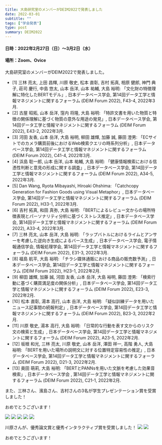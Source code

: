 ```yaml
---
title: 大島研究室のメンバーがDEIM2022で発表しました
date: 2022-03-01
subtitle: ""
tags: ["学会発表"]
type: post
summary: DEIM2022
---
```



#### 日時：2022年2月27日（日）～3月2日（水）
#### 場所：Zoom、Ovice

大島研究室のメンバーがDEIM2022で発表しました。

+ [1] 	三林 亮太, 上田 昌輝, 川原 敬史, 松本 直彰, 吉村 拓真, 相原 健郎, 神門 典子, 莊司 慶行, 中島 悠太, 山本 岳洋, 山本 祐輔, 大島 裕明: 「文化財の特徴理解に特化したBERTモデル」, 日本データベース学会, 第14回データ工学と情報マネジメントに関するフォーラム (DEIM Forum 2022), F43-4, 2022年3月.
+ [2] 	古屋 昭拓, 山本 岳洋, 窪内 将隆, 大島 裕明: 「特許文書を用いた物質と特徴の関係理解に基づく物質の意外な用途の発見」, 日本データベース学会, 第14回データ工学と情報マネジメントに関するフォーラム (DEIM Forum 2022), E43-2, 2022年3月.
+ [3] 	河田 友香, 山本 岳洋, 大島 裕明, 柳田 雄輝, 加藤 誠, 藤田 澄男: 「ECサイトでのカメラ購買前後におけるWeb検索クエリの時系列分析」, 日本データベース学会, 第14回データ工学と情報マネジメントに関するフォーラム (DEIM Forum 2022), C41-4, 2022年3月.
+ [4] 	浜島 聡一郎, 山本 岳洋, 山本 祐輔, 大島 裕明: 「健康情報検索における信憑性判断と意見の形成に関する調査」, 日本データベース学会, 第14回データ工学と情報マネジメントに関するフォーラム (DEIM Forum 2022), A34-5, 2022年3月.
+ [5] 	Dan Wang, Ryota Mibayashi, Hiroaki Ohshima: 「Catchcopy Generation for Fashion Goods using Visual Metaphor」, 日本データベース学会, 第14回データ工学と情報マネジメントに関するフォーラム (DEIM Forum 2022), H33-1, 2022年3月.
+ [6] 	吉村 拓真, 和田 真弥, 大島 裕明: 「BERTによるレビュー文からの場所特徴表現とパーソナリティ分析に基づくストレス推定」, 日本データベース学会, 第14回データ工学と情報マネジメントに関するフォーラム (DEIM Forum 2022), A33-4, 2022年3月.
+ [7] 	三林 亮太, 山本 岳洋, 大島 裕明: 「ラップバトルにおけるライムとアンサーを考慮した逆向き生成によるバース生成」, 日本データベース学会, 電子情報通信学会, 情報処理学会, 第14回データ工学と情報マネジメントに関するフォーラム (DEIM Forum 2022), E31-3, 2022年3月.
+ [8] 	福島 航平, 大島 裕明: 「チラシ媒体通販における商品の販売数予測」, 日本データベース学会, 第14回データ工学と情報マネジメントに関するフォーラム (DEIM Forum 2022), H23-1, 2022年2月.
+ [9] 	柳田 雄輝, 加藤 誠, 河田 友香, 山本 岳洋, 大島 裕明, 藤田 澄男: 「検索行動に基づく購買満足度の関係分析」, 日本データベース学会, 第14回データ工学と情報マネジメントに関するフォーラム (DEIM Forum 2022), E23-3, 2022年2月.
+ [10] 	松本 直彰, 湯本 高行, 山本 岳洋, 大島 裕明: 「疑似訓練データを用いたニュース記事間の続報判定」, 日本データベース学会, 第14回データ工学と情報マネジメントに関するフォーラム (DEIM Forum 2022), B23-3, 2022年2月.
+ [11] 	川原 敬史, 湯本 高行, 大島 裕明: 「日常的な行動を表す文からのリスク文の検索と生成」, 日本データベース学会, 第14回データ工学と情報マネジメントに関するフォーラム (DEIM Forum 2022), A23-5, 2022年2月.
+ [12] 	坂根 和光, 三林 亮太, 川原 敬史, 山本 岳洋, 澤田 祥一, 高階 勇人, 大島 裕明: 「BERTを用いた場所の説明文に対する位置特定容易性の推定」, 日本データベース学会, 第14回データ工学と情報マネジメントに関するフォーラム (DEIM Forum 2022), D21-3, 2022年2月.
+ [13] 	奥田 萌莉, 大島 裕明: 「BERTとPANNsを用いた文脈を考慮した効果音検索」, 日本データベース学会 , 第14回データ工学と情報マネジメントに関するフォーラム (DEIM Forum 2022), C21-1, 2022年2月.

また、三林さん、濱島さん、吉村さんの3名が学生プレゼンテーション賞を受賞しました！

おめでとうございます！

![](mibayashi.jpg)
![](m1.jpg)
![](m2.jpg)
![](hamajima.jpg)
![](yoshimura.jpg)

川原さんが、優秀論文賞と優秀インタラクティブ賞を受賞しました！
![](kawahara1.jpg)
![](kawahara2.jpg)

おめでとうございます！

<!-- 1. 論文採録バージョン -->
<!-- [第一著者]さんの論文が「[学会フルネーム]」に採録されました。 -->

<!-- [公式Webページ](学会公式ページTopのURL) -->


<!-- 書誌情報。書式はPublicationsを参考。変にコードブロックとかで囲まなくてOK -->


<!-- [年月日]に発表予定 -->



<!-- 2. 論文発表済みバージョン -->
<!-- [第一著者]さんが「[学会フルネーム]」で発表しました。 -->

<!-- [公式Webページ](学会公式ページTopのURL) -->


<!-- 書誌情報。書式はPublicationsを参考。変にコードブロックとかで囲まなくてOK -->


<!-- 3. 論文受賞バージョン -->
<!-- [第一著者]さんの論文が「[学会フルネーム]」で「[受賞名]」を受賞しました -->

<!-- [公式Webページ](学会公式ページTopのURL) -->


<!-- 書誌情報。書式はPublicationsを参考。変にコードブロックとかで囲まなくてOK -->

<!-- 同学会複数名の場合は並べて良い感じにして -->